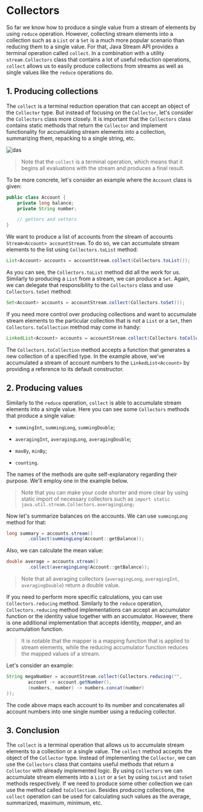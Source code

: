 # Collectors

So far we know how to produce a single value from a stream of elements by using `reduce` operation. However, collecting stream elements into a collection such as a `List` or a `Set` is a much more popular scenario than reducing them to a single value. For that, Java Stream API provides a terminal operation called `collect`. In a combination with a utility `stream.Collectors` class that contains a lot of useful reduction operations, `collect` allows us to easily produce collections from streams as well as single values like the `reduce` operations do.

## 1. Producing collections

The `collect` is a terminal reduction operation that can accept an object of the `Collector` type. But instead of focusing on the `Collector`, let's consider the `Collectors` class more closely. It is important that the `Collectors` class contains static methods that return the `Collector` and implement functionality for accumulating stream elements into a collection, summarizing them, repacking to a single string, etc.

![das](https://ucarecdn.com/d0bdeff8-38ee-4f60-8a92-5b3ecc379a47/)

> Note that the `collect` is a terminal operation, which means that it begins all evaluations with the stream and produces a final result.

To be more concrete, let's consider an example where the `Account` class is given:
```java
public class Account {
    private long balance;
    private String number;

    // getters and setters
}
```

We want to produce a list of accounts from the stream of accounts `Stream<Account> accountStream`. To do so, we can accumulate stream elements to the list using `Collectors.toList` method:
```java
List<Account> accounts = accountStream.collect(Collectors.toList());
```

As you can see, the `Collectors.toList` method did all the work for us. Similarly to producing a `List` from a stream, we can produce a `Set`. Again, we can delegate that responsibility to the `Collectors` class and use `Collectors.toSet` method:

```java
Set<Account> accounts = accountStream.collect(Collectors.toSet());
```

If you need more control over producing collections and want to accumulate stream elements to the particular collection that is not a `List` or a `Set`, then `Collectors.toCollection` method may come in handy:

```java
LinkedList<Account> accounts = accountStream.collect(Collectors.toCollection(LinkedList::new));
```

The `Collectors.toCollection` method accepts a function that generates a new collection of a specified type. In the example above, we've accumulated a stream of account numbers to the `LinkedList<Account>` by providing a reference to its default constructor.

## 2. Producing values

Similarly to the `reduce` operation, `collect` is able to accumulate stream elements into a single value. Here you can see some `Collectors` methods that produce a single value:

- `summingInt`, `summingLong`, `summingDouble`;

- `averagingInt`, `averagingLong`, `averagingDouble`;

- `maxBy`, `minBy`;

- `counting`.

The names of the methods are quite self-explanatory regarding their purpose. We'll employ one in the example below.

> Note that you can make your code shorter and more clear by using static import of necessary collectors such as `import static java.util.stream.Collectors.averagingLong;`

Now let's summarize balances on the accounts. We can use `summingLong` method for that:
```java
long summary = accounts.stream()
        .collect(summingLong(Account::getBalance));
```
Also, we can calculate the mean value:
```java
double average = accounts.stream()
        .collect(averagingLong(Account::getBalance));
```
> Note that all averaging collectors (`averagingLong`, `averagingInt`, `averagingDouble`) return a double value.

If you need to perform more specific calculations, you can use `Collectors.reducing` method. Similarly to the `reduce` operation, `Collectors.reducing` method implementations can accept an accumulator function or the identity value together with an accumulator. However, there is one additional implementation that accepts identity, *mapper*, and an accumulation function.

> It is notable that the mapper is a mapping function that is applied to stream elements, while the reducing accumulator function reduces the mapped values of a stream.

Let's consider an example:

```java
String megaNumber = accountStream.collect(Collectors.reducing("",
        account -> account.getNumber(),
        (numbers, number) -> numbers.concat(number)
));
```

The code above maps each account to its number and concatenates all account numbers into one single number using a reducing collector.

## 3. Conclusion

The `collect` is a terminal operation that allows us to accumulate stream elements to a collection or a single value. The `collect` method accepts the object of the `Collector` type. Instead of implementing the `Collector`, we can use the `Collectors` class that contains useful methods that return a `Collector` with already implemented logic. By using `Collectors` we can accumulate stream elements into a `List` or a `Set` by using `toList` and `toSet` methods respectively. If we need to produce some other collection we can use the method called `toCollection`. Besides producing collections, the `collect` operation can be used for calculating such values as the average, summarized, maximum, minimum, etc.

